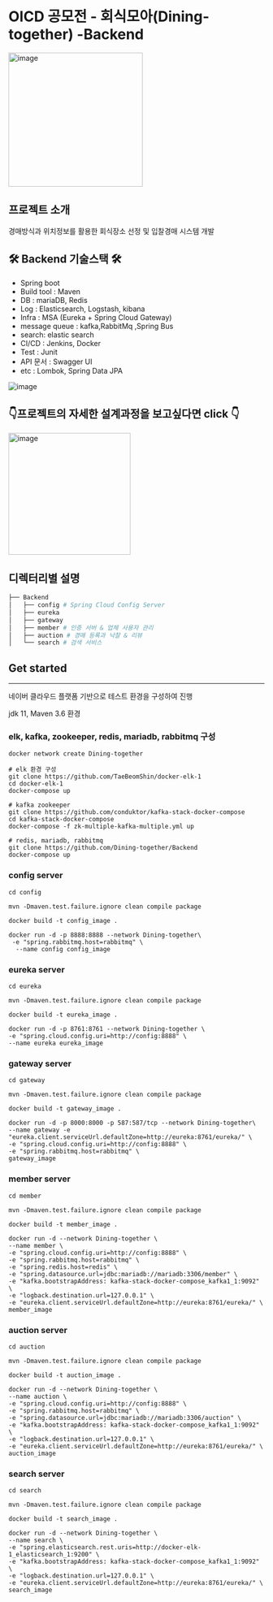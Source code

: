 # OICD 공모전 - 회식모아(Dining-together) -Backend
<img width="264" alt="image" src="https://user-images.githubusercontent.com/62784314/129598072-57ae7ac1-2192-42da-a3fb-bba8199f56d5.png">

## 프로젝트 소개

경매방식과 위치정보를 활용한 회식장소 선정 및 입찰경매 시스템 개발

## 🛠️ Backend 기술스택 🛠️

- Spring boot
- Build tool : Maven
- DB : mariaDB, Redis
- Log : Elasticsearch, Logstash, kibana
- Infra : MSA (Eureka + Spring Cloud Gateway)
- message queue : kafka,RabbitMq ,Spring Bus
- search: elastic search
- CI/CD : Jenkins, Docker
- Test : Junit
- API 문서 : Swagger UI
- etc : Lombok, Spring Data JPA

![image](https://user-images.githubusercontent.com/62784314/129598118-1e59bc66-6f9f-4e3f-b1dd-a86b3c37ca7a.png)

## :point_down:프로젝트의 자세한 설계과정을 보고싶다면 click :point_down:


<a href="https://github.com/Dining-together/Backend/wiki"><img width="240" alt="image" src="https://user-images.githubusercontent.com/62784314/129601422-07d63d69-2778-4c35-a1dc-5c02a30cceaf.png"></a>

## 디렉터리별 설명

```bash
├── Backend
│   ├── config # Spring Cloud Config Server
│   ├── eureka
│   ├── gateway
│   ├── member # 인증 서버 & 업체 사용자 관리
│   ├── auction # 경매 등록과 낙찰 & 리뷰
│   └── search # 검색 서비스
```

## Get started

---

네이버 클라우드 플랫폼 기반으로 테스트 환경을 구성하여 진행

jdk 11, Maven 3.6 환경

### elk, kafka, zookeeper, redis, mariadb, rabbitmq 구성

```docker
docker network create Dining-together

# elk 환경 구성
git clone https://github.com/TaeBeomShin/docker-elk-1
cd docker-elk-1
docker-compose up

# kafka zookeeper
git clone https://github.com/conduktor/kafka-stack-docker-compose
cd kafka-stack-docker-compose
docker-compose -f zk-multiple-kafka-multiple.yml up

```

```docker
# redis, mariadb, rabbitmq
git clone https://github.com/Dining-together/Backend
docker-compose up
```

### config server

```docker
cd config

mvn -Dmaven.test.failure.ignore clean compile package

docker build -t config_image .

docker run -d -p 8888:8888 --network Dining-together\
 -e "spring.rabbitmq.host=rabbitmq" \
  --name config config_image
```

### eureka server

```docker
cd eureka

mvn -Dmaven.test.failure.ignore clean compile package

docker build -t eureka_image .

docker run -d -p 8761:8761 --network Dining-together \
-e "spring.cloud.config.uri=http://config:8888" \
--name eureka eureka_image
```

### gateway server

```docker
cd gateway

mvn -Dmaven.test.failure.ignore clean compile package

docker build -t gateway_image .

docker run -d -p 8000:8000 -p 587:587/tcp --network Dining-together\
--name gateway -e "eureka.client.serviceUrl.defaultZone=http://eureka:8761/eureka/" \
-e "spring.cloud.config.uri=http://config:8888" \
-e "spring.rabbitmq.host=rabbitmq" \
gateway_image
```

### member server

```docker
cd member

mvn -Dmaven.test.failure.ignore clean compile package

docker build -t member_image .

docker run -d --network Dining-together \
--name member \
-e "spring.cloud.config.uri=http://config:8888" \
-e "spring.rabbitmq.host=rabbitmq" \
-e "spring.redis.host=redis" \
-e "spring.datasource.url=jdbc:mariadb://mariadb:3306/member" \
-e "kafka.bootstrapAddress: kafka-stack-docker-compose_kafka1_1:9092" \
-e "logback.destination.url=127.0.0.1" \
-e "eureka.client.serviceUrl.defaultZone=http://eureka:8761/eureka/" \
member_image
```

### auction server

```docker
cd auction

mvn -Dmaven.test.failure.ignore clean compile package

docker build -t auction_image .

docker run -d --network Dining-together \
--name auction \
-e "spring.cloud.config.uri=http://config:8888" \
-e "spring.rabbitmq.host=rabbitmq" \
-e "spring.datasource.url=jdbc:mariadb://mariadb:3306/auction" \
-e "kafka.bootstrapAddress: kafka-stack-docker-compose_kafka1_1:9092" \
-e "logback.destination.url=127.0.0.1" \
-e "eureka.client.serviceUrl.defaultZone=http://eureka:8761/eureka/" \
auction_image
```

### search server

```docker
cd search

mvn -Dmaven.test.failure.ignore clean compile package

docker build -t search_image .

docker run -d --network Dining-together \
--name search \
-e "spring.elasticsearch.rest.uris=http://docker-elk-1_elasticsearch_1:9200" \
-e "kafka.bootstrapAddress: kafka-stack-docker-compose_kafka1_1:9092" \
-e "logback.destination.url=127.0.0.1" \
-e "eureka.client.serviceUrl.defaultZone=http://eureka:8761/eureka/" \
search_image
```
